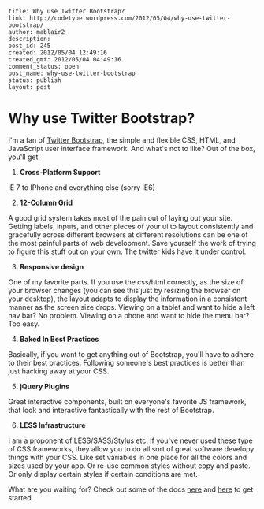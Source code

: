 ```
title: Why use Twitter Bootstrap?
link: http://codetype.wordpress.com/2012/05/04/why-use-twitter-bootstrap/
author: mablair2
description:
post_id: 245
created: 2012/05/04 12:49:16
created_gmt: 2012/05/04 04:49:16
comment_status: open
post_name: why-use-twitter-bootstrap
status: publish
layout: post
```

# Why use Twitter Bootstrap?

I'm a fan of [Twitter Bootstrap](http://twitter.github.com/bootstrap/), the simple and flexible CSS, HTML, and JavaScript user interface framework. And what's not to like? Out of the box, you'll get:

  1. **Cross-Platform Support**

IE 7 to IPhone and everything else (sorry IE6)

  2. **12-Column Grid**

A good grid system takes most of the pain out of laying out your site. Getting labels, inputs, and other pieces of your ui to layout consistently and gracefully across different browsers at different resolutions can be one of the most painful parts of web development. Save yourself the work of trying to figure this stuff out on your own. The twitter kids have it under control.

  3. **Responsive design**

One of my favorite parts. If you use the css/html correctly, as the size of your browser changes (you can see this just by resizing the browser on your desktop), the layout adapts to display the information in a consistent manner as the screen size drops. Viewing on a tablet and want to hide a left nav bar? No problem. Viewing on a phone and want to hide the menu bar? Too easy.

  4. **Baked In Best Practices**

Basically, if you want to get anything out of Bootstrap, you'll have to adhere to their best practices. Following someone's best practices is better than just hacking away at your CSS.

  5. **jQuery Plugins**

Great interactive components, built on everyone's favorite JS framework, that look and interactive fantastically with the rest of Bootstrap.

  6. **LESS Infrastructure**

I am a proponent of LESS/SASS/Stylus etc. If you've never used these type of CSS frameworks, they allow you to do all sort of great software developy things with your CSS. Like set variables in one place for all the colors and sizes used by your app. Or re-use common styles without copy and paste. Or only display certain styles if certain conditions are met.

What are you waiting for? Check out some of the docs [here](http://twitter.github.com/bootstrap/scaffolding.html) and [here](http://twitter.github.com/bootstrap/base-css.html) to get started.